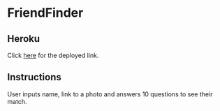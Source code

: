 # FriendFinder

## Heroku
Click [here]() for the deployed link.

## Instructions
User inputs name, link to a photo and answers 10 questions to see their match.